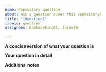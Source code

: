```yaml
---
name: Repository question
about: Ask a question about this repository!
title: "[Question]"
labels: question
assignees: Nambaseking01, Jbrow78

---
```


**A concise version of what your question is**

**Your question in detail**

**Additional notes**
